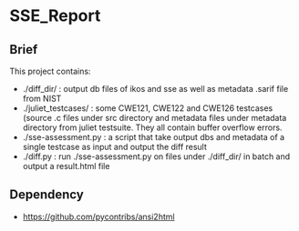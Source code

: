 # SSE_Report
## Brief
This project contains:
- ./diff_dir/ : output db files of ikos and sse as well as metadata .sarif file from NIST
- ./juliet_testcases/ : some CWE121, CWE122 and CWE126 testcases (source .c files under src directory and metadata files under metadata directory from juliet testsuite. They all contain buffer overflow errors.
- ./sse-assessment.py : a script that take output dbs and metadata of a single testcase as input and output the diff result
- ./diff.py : run ./sse-assessment.py on files under ./diff_dir/ in batch and output a result.html file

## Dependency
- https://github.com/pycontribs/ansi2html

